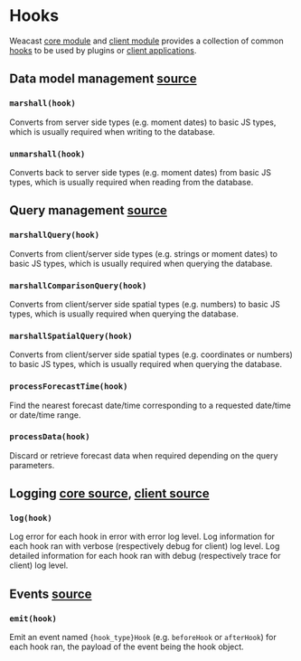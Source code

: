 # Hooks

Weacast [core module](https://github.com/weacast/weacast-core) and [client module](https://github.com/weacast/weacast-client) provides a collection of common [hooks](https://docs.feathersjs.com/api/hooks.html) to be used by plugins or [client applications](https://docs.feathersjs.com/api/client.html).

## Data model management [source](https://github.com/weacast/weacast-core/blob/master/src/hooks/marshall.js)

### `marshall(hook)`

Converts from server side types (e.g. moment dates) to basic JS types, which is usually required when writing to the database.

### `unmarshall(hook)`

Converts back to server side types (e.g. moment dates) from basic JS types, which is usually required when reading from the database.

## Query management [source](https://github.com/weacast/weacast-core/blob/master/src/hooks/query.js)

### `marshallQuery(hook)` 

Converts from client/server side types (e.g. strings or moment dates) to basic JS types, which is usually required when querying the database.

### `marshallComparisonQuery(hook)` 

Converts from client/server side spatial types (e.g. numbers) to basic JS types, which is usually required when querying the database.

### `marshallSpatialQuery(hook)` 

Converts from client/server side spatial types (e.g. coordinates or numbers) to basic JS types, which is usually required when querying the database.

### `processForecastTime(hook)`

Find the nearest forecast date/time corresponding to a requested date/time or date/time range.

### `processData(hook)`

Discard or retrieve forecast data when required depending on the query parameters.

## Logging [core source](https://github.com/weacast/weacast-core/blob/master/src/hooks/logger.js), [client source](https://github.com/weacast/weacast-client/blob/master/src/hooks/logger.js)

### `log(hook)`

Log error for each hook in error with error log level.
Log information for each hook ran with verbose (respectively debug for client) log level.
Log detailed information for each hook ran with debug (respectively trace for client) log level.

## Events [source](https://github.com/weacast/weacast-client/blob/master/src/hooks/events.js)

### `emit(hook)`

Emit an event named `{hook_type}Hook` (e.g. `beforeHook` or `afterHook`) for each hook ran, the payload of the event being the hook object.

